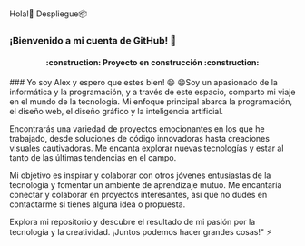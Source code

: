 Hola!👋
Despliegue📦
### ¡Bienvenido a mi cuenta de GitHub! 🌱
<h4 align="center">
:construction: Proyecto en construcción :construction:
</h4>
### Yo soy Alex y espero que estes bien! 😄
😄Soy un apasionado de la informática y la programación, y a través de este espacio, comparto mi viaje en el mundo de la tecnología. Mi enfoque principal abarca la programación, el diseño web, el diseño gráfico y la inteligencia artificial.

Encontrarás una variedad de proyectos emocionantes en los que he trabajado, desde soluciones de código innovadoras hasta creaciones visuales cautivadoras. Me encanta explorar nuevas tecnologías y estar al tanto de las últimas tendencias en el campo.

Mi objetivo es inspirar y colaborar con otros jóvenes entusiastas de la tecnología y fomentar un ambiente de aprendizaje mutuo. Me encantaría conectar y colaborar en proyectos interesantes, así que no dudes en contactarme si tienes alguna idea o propuesta.

Explora mi repositorio y descubre el resultado de mi pasión por la tecnología y la creatividad. ¡Juntos podemos hacer grandes cosas!" ⚡

<!--
**AlexUrahara21/AlexUrahara21** is a ✨ _special_ ✨ repository because its `README.md` (this file) appears on your GitHub profile.

Here are some ideas to get you started:

- 🔭 I’m currently working on ...
-  I’m currently learning ...
- 👯 I’m looking to collaborate on ...
- 🤔 I’m looking for help with ...
- 💬 Ask me about ...
- 📫 How to reach me: ...
- 😄 Pronouns: ...
- ⚡ Fun fact: ...
-->

